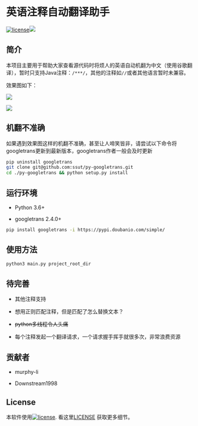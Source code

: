 # 英语注释自动翻译助手

[![license](https://img.shields.io/badge/license-Apache%20License%202.0-brightgreen.svg?style=flat)](https://github.com/murphy-li/Clipboard2Voice/blob/master/LICENSE)<a href="https://996.icu"><img src="https://img.shields.io/badge/link-996.icu-red.svg"></a>

## 简介

本项目主要用于帮助大家查看源代码时将烦人的英语自动机翻为中文（使用谷歌翻译），暂时只支持Java注释：```/***/```，其他的注释如```//```或者其他语言暂时未兼容。

效果图如下：

![](img/before.png)

![](img/after.png)

## 机翻不准确

如果遇到效果图这样的机翻不准确，甚至让人啼笑皆非，请尝试以下命令将googletrans更新到最新版本，googletrans作者一般会及时更新

``````bash
pip uninstall googletrans
git clone git@github.com:ssut/py-googletrans.git
cd ./py-googletrans && python setup.py install 
``````



## 运行环境

- Python 3.6+

- googletrans 2.4.0+

```bash
pip install googletrans -i https://pypi.doubanio.com/simple/
```

## 使用方法

```bash
python3 main.py project_root_dir
```

## 待完善
- 其他注释支持

- 想用正则匹配注释，但是匹配了怎么替换文本？

- ~~python多线程令人头痛~~

- 每个注释发起一个翻译请求，一个请求握手挥手就很多次，非常浪费资源


## 贡献者

- murphy-li

- Downstream1998

## License

本软件使用[![license](https://img.shields.io/badge/license-Apache%20License%202.0-brightgreen.svg?style=flat)](https://github.com/murphy-li/Clipboard2Voice/blob/master/LICENSE). 看这里[LICENSE](LICENSE) 获取更多细节。
